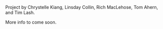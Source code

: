 Project by Chrystelle Kiang, Linsday Collin, Rich MacLehose, Tom Ahern, and Tim Lash.

More info to come soon.
